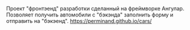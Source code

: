 Проект "фронтэенд" разработки сделанный на фреймворке Ангулар. Позволяет получить автомобили с  "бэкэнда" заполнить форму и отправить на "бэкэенд".
https://perminand.github.io/cars/
